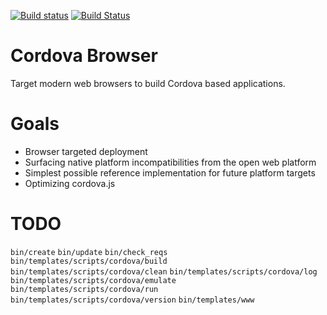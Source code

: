 <!--
#
# Licensed to the Apache Software Foundation (ASF) under one
# or more contributor license agreements.  See the NOTICE file
# distributed with this work for additional information
# regarding copyright ownership.  The ASF licenses this file
# to you under the Apache License, Version 2.0 (the
# "License"); you may not use this file except in compliance
# with the License.  You may obtain a copy of the License at
#
# http://www.apache.org/licenses/LICENSE-2.0
#
# Unless required by applicable law or agreed to in writing,
# software distributed under the License is distributed on an
# "AS IS" BASIS, WITHOUT WARRANTIES OR CONDITIONS OF ANY
#  KIND, either express or implied.  See the License for the
# specific language governing permissions and limitations
# under the License.
#
-->

[![Build status](https://travis-ci.org/apache/cordova-browser.svg?branch=master )](https://travis-ci.org/apache/cordova-browser.svg?branch=master )
[![Build Status](https://ci.appveyor.com/api/projects/status/4oan2jjn7nlgfay3/branch/master?svg=true)](https://ci.appveyor.com/api/projects/status/4oan2jjn7nlgfay3/branch/master?svg=true)

# Cordova Browser

Target modern web browsers to build Cordova based applications. 

# Goals

- Browser targeted deployment 
- Surfacing native platform incompatibilities from the open web platform
- Simplest possible reference implementation for future platform targets
- Optimizing cordova.js 

# TODO

`bin/create`
`bin/update`
`bin/check_reqs`
`bin/templates/scripts/cordova/build`
`bin/templates/scripts/cordova/clean`
`bin/templates/scripts/cordova/log`
`bin/templates/scripts/cordova/emulate`
`bin/templates/scripts/cordova/run`
`bin/templates/scripts/cordova/version`
`bin/templates/www`

